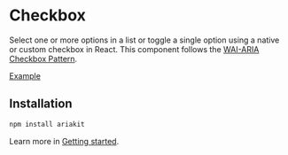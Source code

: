 # Checkbox

<p class="description">
  Select one or more options in a list or toggle a single option using a native or custom checkbox in React. This component follows the <a href="https://www.w3.org/WAI/ARIA/apg/patterns/checkbox/">WAI-ARIA Checkbox Pattern</a>.
</p>

<a href="./__examples__/checkbox/index.tsx" data-playground>Example</a>

## Installation

```sh
npm install ariakit
```

Learn more in [Getting started](/guide/getting-started).
